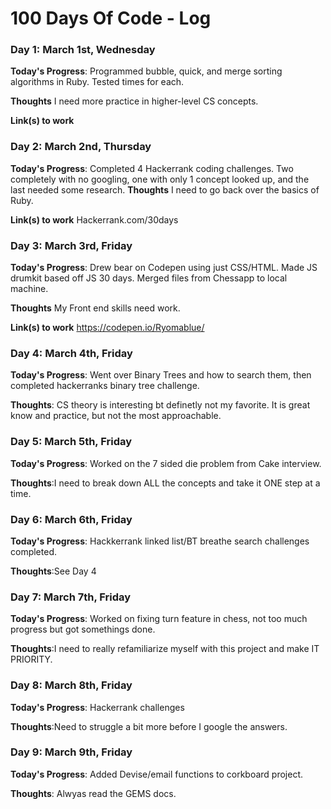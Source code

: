 # 100 Days Of Code - Log

### Day 1: March 1st, Wednesday

**Today's Progress**: Programmed bubble, quick, and merge sorting algorithms in Ruby. Tested times for each.

**Thoughts** I need more practice in higher-level CS concepts.

**Link(s) to work**

### Day 2: March 2nd, Thursday

**Today's Progress**: Completed 4 Hackerrank coding challenges. Two completely with no googling, one with only 1 concept looked up, and the last needed some research.
**Thoughts** I need to go back over the basics of Ruby.

**Link(s) to work**
Hackerrank.com/30days

### Day 3: March 3rd, Friday

**Today's Progress**: Drew bear on Codepen using just CSS/HTML. Made JS drumkit based off JS 30 days. Merged files from Chessapp to local machine.

**Thoughts** My Front end skills need work.

**Link(s) to work**
https://codepen.io/Ryomablue/

### Day 4: March 4th, Friday

**Today's Progress**: Went over Binary Trees and how to search them, then completed hackerranks binary tree challenge.

**Thoughts**: CS theory is interesting bt definetly not my favorite. It is great know and practice, but not the most approachable. 

### Day 5: March 5th, Friday

**Today's Progress**: Worked on the 7 sided die problem from Cake interview.

**Thoughts**:I need to break down ALL the concepts and take it ONE step at a time.

### Day 6: March 6th, Friday

**Today's Progress**: Hackkerrank linked list/BT breathe search challenges completed.

**Thoughts**:See Day 4

### Day 7: March 7th, Friday

**Today's Progress**: Worked on fixing turn feature in chess, not too much progress but got somethings done.

**Thoughts**:I need to really refamiliarize myself with this project and make IT PRIORITY.

### Day 8: March 8th, Friday

**Today's Progress**: Hackerrank challenges

**Thoughts**:Need to struggle a bit more before I google the answers.

### Day 9: March 9th, Friday

**Today's Progress**: Added Devise/email functions to corkboard project.

**Thoughts**: Alwyas read the GEMS docs.
